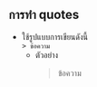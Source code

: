 ## การทำ quotes
  + ใช้รูปแบบการเขียนดังนี้ <br>
    ```> ข้อความ```
    + ตัวอย่าง
      > ข้อความ
      
      
      
